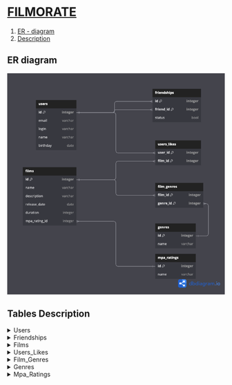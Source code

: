 # [FILMORATE](https://github.com/natalaly/java-filmorate) 

1. [ER - diagram](#er-diagram)
2. [Description](#tables-description)

## ER diagram
![](er-diagram.png)

## Tables Description
<details>
<summary>Users</summary>

The `Users` table stores information about the users of the Filmorate application.

| Column   | Type    | Constraints      | Notes                 |
|----------|---------|------------------|-----------------------|
| id       | integer | PK               | unique identification |   
| email    | varchar | not null, unique | user email            |
| login    | varchar | not null, unique | user login            |
| name     | varchar |                  | user name             |
| birthday | date    | not null         | user birthday         |

</details>

<details>
<summary>Friendships</summary>

The `Friendships` table captures the friendship relationships between users.

| Column    | Type    | Constraints      | Notes                                             |
|-----------|---------|------------------|---------------------------------------------------|
| id        | integer | PK, FK(users.id) | part of composite PK, references user ID          |   
| friend_id | integer | PK, FK(users.id) | part of composite PK, references friend's user ID |
| status    | bool    | default = false  | defines if friendship is confirmed                |

</details>

<details>
<summary>Films</summary>

The `Films` table holds information about the films available in the application.

| Column        | Type    | Constraints        | Notes                           |
|---------------|---------|--------------------|---------------------------------|
| id            | integer | PK                 | unique identification for films |   
| name          | varchar | not null           | film name                       |
| description   | varchar |                    | film description                |
| release_date  | day     | not null           | film release date               |
| duration      | integer |                    | film duration in minutes        |
| mpa_rating_id | integer | FK(mpa_ratings.id) | references MPA rating ID        |

</details>

<details>
<summary>Users_Likes</summary>

The `Users_Likes` table records the "likes" that users give to films.

| Column  | Type    | Constraints      | Notes                                    |
|---------|---------|------------------|------------------------------------------|
| user_id | integer | PK, FK(users.id) | part of composite PK, references user ID |   
| film_id | integer | PK, FK(films.id) | part of composite PK, references film ID |

</details>

<details>
<summary>Film_Genres</summary>

The `Film_Genres` table establishes a many-to-many relationship between films and genres.

| Column   | Type    | Constraints       | Notes                                     |
|----------|---------|-------------------|-------------------------------------------|
| film_id  | integer | PK, FK(films.id)  | part of composite PK, references film ID  |   
| genre_id | integer | PK, FK(genres.id) | part of composite PK, references genre ID |



</details>

<details>
<summary>Genres</summary>

The `Genres` table lists the various genres that films can belong to.

| Column | Type    | Constraints | Notes                           |
|--------|---------|-------------|---------------------------------|
| id     | integer | PK          | unique identification for genre |   
| name   | varchar | not null    | genre name                      |

| id | name           |
|----|----------------|
| 1  | Комедия        |
| 2  | Драма          |
| 3  | Мультфильм     |
| 4  | Триллер        |
| 5  | Документальный |
| 6  | Боевик         |

</details>

<details>
<summary>Mpa_Ratings</summary>

The `Mpa_Ratings` table contains the various Motion Picture Association (MPA) ratings 
that can be assigned to films, indicating the appropriate age restrictions. 

| Column | Type    | Constraints | Notes                            |
|--------|---------|-------------|----------------------------------|
| id     | integer | PK          | unique identification for rating |   
| name   | varchar | not null    | rating name                      |

| id | name  |                                               
|----|-------|
| 1  | G     |                                              
| 2  | PG    |                        
| 3  | PG-13 |                                  
| 4  | R     | 
| 5  | NC-17 |

</details>